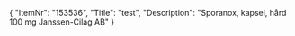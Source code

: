 {
  "ItemNr": "153536",
  "Title": "test",
  "Description": "Sporanox, kapsel, hård 100 mg Janssen-Cilag AB"
}